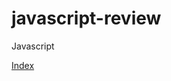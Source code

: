 # javascript-review
Javascript

[Index](https://htmlpreview.github.io/?https://github.com/aliaburas80/javascript-review/blob/main/index-githup.html)
